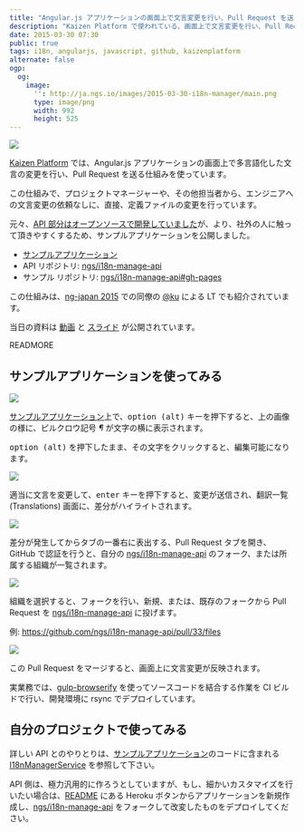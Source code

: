 ```yaml
---
title: "Angular.js アプリケーションの画面上で文言変更を行い、Pull Request を送る API"
description: "Kaizen Platform で使われている、画面上で文言変更を行い、Pull Request を送る仕組みのサンプルコードを公開しました。"
date: 2015-03-30 07:30
public: true
tags: i18n, angularjs, javascript, github, kaizenplatform
alternate: false
ogp:
  og:
    image:
      '': http://ja.ngs.io/images/2015-03-30-i18n-manager/main.png
      type: image/png
      width: 992
      height: 525
---
```


![](2015-03-30-i18n-manager/main.png)

[Kaizen Platform] では、Angular.js アプリケーションの画面上で多言語化した文言の変更を行い、Pull Request を送る仕組みを使っています。

この仕組みで、プロジェクトマネージャーや、その他担当者から、エンジニアへの文言変更の依頼なしに、直接、定義ファイルの変更を行っています。

元々、[API 部分はオープンソースで開発していました][ngs/i18n-manage-api]が、より、社外の人に触って頂きやすくするため、サンプルアプリケーションを公開しました。

- [サンプルアプリケーション]
- API リポジトリ: [ngs/i18n-manage-api]
- サンプル リポジトリ: [ngs/i18n-manage-api#gh-pages]

この仕組みは、[ng-japan 2015] での同僚の [@ku](https://twitter.com/ku) による LT でも紹介されています。

当日の資料は [動画](https://www.youtube.com/watch?v=EEOKVlEaIDY&feature=youtu.be&t=5h37m49s) と [スライド](http://ng-japan.ku.ido.nu/) が公開されています。

READMORE

## サンプルアプリケーションを使ってみる

![](2015-03-30-i18n-manager/introduction.png)

[サンプルアプリケーション]上で、<kbd>option (alt)</kbd> キーを押下すると、上の画像の様に、ピルクロウ記号 _&para;_ が文字の横に表示されます。

<kbd>option (alt)</kbd> を押下したまま、その文字をクリックすると、編集可能になります。

![](2015-03-30-i18n-manager/editing.png)

適当に文言を変更して、<kbd>enter</kbd> キーを押下すると、変更が送信され、翻訳一覧 (Translations) 画面に、差分がハイライトされます。

![](2015-03-30-i18n-manager/translation-table.png)

差分が発生してからタブの一番右に表出する、Pull Request タブを開き、GitHub で認証を行うと、自分の [ngs/i18n-manage-api] のフォーク、または所属する組織が一覧されます。

![](2015-03-30-i18n-manager/pr.png)

組織を選択すると、フォークを行い、新規、または、既存のフォークから Pull Request を [ngs/i18n-manage-api] に投げます。

例: https://github.com/ngs/i18n-manage-api/pull/33/files

![](2015-03-30-i18n-manager/prdiff.png)

この Pull Request をマージすると、画面上に文言変更が反映されます。

実業務では、[gulp-browserify] を使ってソースコードを結合する作業を CI ビルドで行い、開発環境に rsync でデプロイしています。

## 自分のプロジェクトで使ってみる

詳しい API とのやりとりは、[サンプルアプリケーション]のコードに含まれる [I18nManagerService] を参照して下さい。

API 側は、極力汎用的に作ろうとしていますが、もし、細かいカスタマイズを行いたい場合は、[README] にある Heroku ボタンからアプリケーションを新規作成し、[ngs/i18n-manage-api] をフォークして改変したものをデプロイしてください。

[サンプルアプリケーション]: https://ngs.github.io/i18n-manage-api/
[ngs/i18n-manage-api]: https://github.com/ngs/i18n-manage-api
[ngs/i18n-manage-api#gh-pages]: https://github.com/ngs/i18n-manage-api/tree/gh-pages
[gulp-browserify]: https://www.npmjs.com/package/gulp-browserify
[ng-japan 2015]: http://ngjapan.org/
[I18nManagerService]: https://github.com/ngs/i18n-manage-api/blob/gh-pages/scripts/services/i18nManager.js
[README]: https://github.com/ngs/i18n-manage-api#readme
[Kaizen Platform]: https://kaizenplatform.com/
